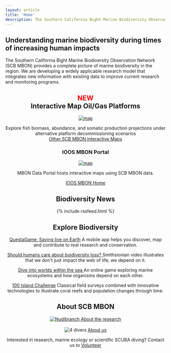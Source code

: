 ```yaml
---
layout: article
title: 'Home'
description: The Southern California Bight Marine Biodiversity Observation Network (SCB MBON) is an ongoing demonstration project with the goal of testing and exemplifying methods for identification and analysis of marine biodiversity. SCB MBON is one of three MBON's funded by NASA, BOEM and NOAA in an effort to explore value in marine biodiversity as an indicator of ocean health. Central to SCB MBON is the integration of biological and physical data across widely varying spacial and temporal scales. By analyzing marine biodiversity from the genetic scale up through the community level, and from the ecosystem scale down to the species level, and by supplementing existing data with novel research and analysis to fill relevant knowledge gaps, SCB MBON aims to develop a holistic understanding of diversity in the Santa Barbara Channelmarine biosphere.
---
```



<!-- preserve original
<div id="intro-header">
	<div class="container">
		<div class="row">
			<div class="col-lg-12">
				<div id="intro-message">
					<div id="intro-logo"></div>
				</div>
			</div>
		</div>
	</div>
</div>
-->

<div id="intro-header">
	<div class="container">
		<div class="row">
			<div class="col-lg-12">
				<div id="intro-message">
					<div id="intro-logo"></div>
				</div>
			</div>
		</div>
	</div>
</div>

<div class="container" id="landing-content">
	<div class="row">
		<div class="col-lg-12">
			<h2>Understanding marine biodiversity during times of increasing human impacts</h2>
			<p class="lead">
			<!-- <a class="btn btn-primary" href="{{site.url}}/about">About SCB MBON Research <span class="glyphicon glyphicon-chevron-right"></span></a> -->
The Southern California Bight Marine Biodiversity Observation Network (SCB MBON) provides a complete picture of marine biodiversity in the region. We are developing a widely applicable research model that integrates new information with existing data to improve current research and monitoring programs. 
			</p>
		</div>
	</div>
	  <!-- <hr /> -->
	<div class="row"><center>
		<div class="col-sm-3">
		<h2><span style="color:red">NEW</span><br />Interactive Map Oil/Gas Platforms</h2>
		<a href="{{site.url}}/data/map/oil_platforms/">			
			<img class="img-thumbnnail img-responsive img-center" src="{{site.url}}/img/maps/platform_decommission2.png" alt="map">
			</a>
			<p>Explore fish biomass, abundance, and somatic production projections under alternative platform decommissioning scenarios
			<br /><a href="{{site.url}}/data/map/">Other SCB MBON Interactive Maps</a>
			</p>			
			<h3>IOOS MBON Portal</h3>
		<a href="https://mbon.ioos.us/?ls=3789e3a6-3c07-50f4-6a03-f285aff943ae#map">
			<img class="img-thumbnnail img-responsive img-center" src="{{site.url}}/img/maps/IOOS_MBON_portal.png" alt="map">
			</a>
			<p>MBON Data Portal hosts interactive maps using SCB MBON data.</p>
						<a href="https://mbon.ioos.us">IOOS MBON Home</a>
		</div>		
				<div class="col-sm-3">
                <h2>Biodiversity News</h2>
                {% include rssfeed.html %}				
		</div>		
		<div class="col-sm-3">
		<h2>Explore Biodiversity</h2>
		<p><a href="https://questagame.com/">QuestaGame: Saving live on Earth<span class="glyphicon glyphicon-chevron-right"></span></a> 
		A mobile app helps you discover, map and contribute to real research and conservation. </p>		
		<p><a href="https://www.smithsonianmag.com/videos/category/science/why-should-humans-care-about-biodiversity-loss/">Should humans care about boidiversity loss?
		<span class="glyphicon glyphicon-chevron-right"></span></a> 
		Smithsionian video illustrates that we don't just impact the web of life, we depend on it.</p>		
		<p><a href="https://www.amnh.org/explore/ology/biodiversity/dive-into-worlds-within-the-sea">Dive into worlds within the sea
		<span class="glyphicon glyphicon-chevron-right"></span></a> 
		An online game exploring marine ecosystems and how organisms depend on each other.</p>		
		<p><a href="http://100islandchallenge.org/">100 Island Challenge<span class="glyphicon glyphicon-chevron-right"></span></a> 
		Classical field surveys combined with innovative technologies  to illustrate coral reefs and population changes through time.</p>
		</div>
		<div class="col-sm-3">
			<h2>About SCB MBON</h2> 
			<a href="{{site.url}}/research/"><img class="img-thumbnail img-responsive img-center" src="{{site.url}}/img/All/MBON8288_nud_cropped.jpg" alt="Nudibranch">
			<a class="btn btn-primary" href="{{site.url}}/research/">About the research<span class="glyphicon glyphicon-chevron-right"></span></a>			
			<br /><br />			
			<img class="img-thumbnail img-responsive img-center" src="{{site.url}}/img/All/divers4_cropped2.jpg" alt="4 divers"></a>
			<a class="btn btn-primary" href="{{site.url}}/about/">About us<span class="glyphicon glyphicon-chevron-right"></span></a>
            <p>Interested in research, marine ecology or scientific SCUBA diving? Contact us to 
			<a href="{{site.url}}/involved/">Volunteer<span class="glyphicon glyphicon-chevron-right"></span>
		
		
				

		